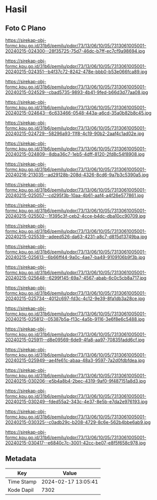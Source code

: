 # Hasil

## Foto C Plano

https://sirekap-obj-formc.kpu.go.id/31b6/pemilu/pdpr/73/13/06/10/05/7313061005001-20240215-024300--28f35725-75d7-46dc-b7ff-ec7cf9a98694.jpg

https://sirekap-obj-formc.kpu.go.id/31b6/pemilu/pdpr/73/13/06/10/05/7313061005001-20240215-024351--b4f37c72-8242-478e-bbb0-b53e066fca89.jpg

https://sirekap-obj-formc.kpu.go.id/31b6/pemilu/pdpr/73/13/06/10/05/7313061005001-20240215-024529--cbad5735-9893-4b41-9fed-b66d3d77aa08.jpg

https://sirekap-obj-formc.kpu.go.id/31b6/pemilu/pdpr/73/13/06/10/05/7313061005001-20240215-024643--6c633466-0548-443a-a6cd-35a0b82b8c45.jpg

https://sirekap-obj-formc.kpu.go.id/31b6/pemilu/pdpr/73/13/06/10/05/7313061005001-20240215-024729--58296a93-11f8-4c19-90b2-2aaf4c1ad02e.jpg

https://sirekap-obj-formc.kpu.go.id/31b6/pemilu/pdpr/73/13/06/10/05/7313061005001-20240215-024809--8dba36c7-1eb5-4dff-8120-2fd8c54f8908.jpg

https://sirekap-obj-formc.kpu.go.id/31b6/pemilu/pdpr/73/13/06/10/05/7313061005001-20240216-213035--ad29128b-208d-4326-8cd6-9a7b3c5390a5.jpg

https://sirekap-obj-formc.kpu.go.id/31b6/pemilu/pdpr/73/13/06/10/05/7313061005001-20240215-025057--cd295f3b-10aa-4b61-aaf4-a4f26e577861.jpg

https://sirekap-obj-formc.kpu.go.id/31b6/pemilu/pdpr/73/13/06/10/05/7313061005001-20240215-025502--1f395c3f-ceb2-4cce-b4dc-dba10cc90709.jpg

https://sirekap-obj-formc.kpu.go.id/31b6/pemilu/pdpr/73/13/06/10/05/7313061005001-20240215-025539--adeed526-da63-4231-a8c7-d815d13749ba.jpg

https://sirekap-obj-formc.kpu.go.id/31b6/pemilu/pdpr/73/13/06/10/05/7313061005001-20240215-025613--6b66ff44-9a0c-4ae7-ba49-9109106b9f3b.jpg

https://sirekap-obj-formc.kpu.go.id/31b6/pemilu/pdpr/73/13/06/10/05/7313061005001-20240215-025648--6299f145-69a7-4567-abab-6c0c5cb8a717.jpg

https://sirekap-obj-formc.kpu.go.id/31b6/pemilu/pdpr/73/13/06/10/05/7313061005001-20240215-025734--4012c697-fd3c-4c12-9e39-8fa1db3a28ce.jpg

https://sirekap-obj-formc.kpu.go.id/31b6/pemilu/pdpr/73/13/06/10/05/7313061005001-20240215-025812--05387b5a-f13c-4a5b-9116-3e6f8e6c5488.jpg

https://sirekap-obj-formc.kpu.go.id/31b6/pemilu/pdpr/73/13/06/10/05/7313061005001-20240215-025911--d8e09569-6de9-4fa8-aa97-70835fadd6cf.jpg

https://sirekap-obj-formc.kpu.go.id/31b6/pemilu/pdpr/73/13/06/10/05/7313061005001-20240215-025949--ae4fe61c-abaa-48a3-9597-7a2d0fdbfdea.jpg

https://sirekap-obj-formc.kpu.go.id/31b6/pemilu/pdpr/73/13/06/10/05/7313061005001-20240215-030206--e5b4a8b4-2bec-4319-9af0-9f487151a8d3.jpg

https://sirekap-obj-formc.kpu.go.id/31b6/pemilu/pdpr/73/13/06/10/05/7313061005001-20240215-030249--fded55a2-343c-4e37-8e5b-e7da2e976193.jpg

https://sirekap-obj-formc.kpu.go.id/31b6/pemilu/pdpr/73/13/06/10/05/7313061005001-20240215-030325--c0adb29c-b208-4729-8c6e-562b4bbe6ab9.jpg

https://sirekap-obj-formc.kpu.go.id/31b6/pemilu/pdpr/73/13/06/10/05/7313061005001-20240215-030417--e6840c7c-3001-42cc-be07-e8f5f658c978.jpg


## Metadata

| Key        | Value               |
| ---------- | ------------------- |
| Time Stamp | 2024-02-17 13:05:41 |
| Kode Dapil | 7302                |



